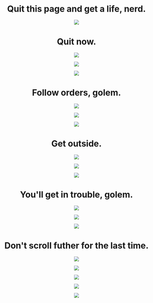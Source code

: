 <h1 align="center">Quit this page and get a life, nerd.</h1>
<p align="center"><img src="https://manciniworldwide.com/wp-content/uploads/2019/02/invisible-png.png"/></p>
<h1 align="center">Quit now.</h1>
<p align="center"><img src="https://manciniworldwide.com/wp-content/uploads/2019/02/invisible-png.png"/></p>
<p align="center"><img src="https://manciniworldwide.com/wp-content/uploads/2019/02/invisible-png.png"/></p>
<p align="center"><img src="https://manciniworldwide.com/wp-content/uploads/2019/02/invisible-png.png"/></p>
<h1 align="center">Follow orders, golem.</h1>
<p align="center"><img src="https://manciniworldwide.com/wp-content/uploads/2019/02/invisible-png.png"/></p>
<p align="center"><img src="https://manciniworldwide.com/wp-content/uploads/2019/02/invisible-png.png"/></p>
<p align="center"><img src="https://manciniworldwide.com/wp-content/uploads/2019/02/invisible-png.png"/></p>
<h1 align="center">Get outside.</h1>
<p align="center"><img src="https://manciniworldwide.com/wp-content/uploads/2019/02/invisible-png.png"/></p>
<p align="center"><img src="https://manciniworldwide.com/wp-content/uploads/2019/02/invisible-png.png"/></p>
<p align="center"><img src="https://manciniworldwide.com/wp-content/uploads/2019/02/invisible-png.png"/></p>
<h1 align="center">You'll get in trouble, golem.</h1>
<p align="center"><img src="https://manciniworldwide.com/wp-content/uploads/2019/02/invisible-png.png"/></p>
<p align="center"><img src="https://manciniworldwide.com/wp-content/uploads/2019/02/invisible-png.png"/></p>
<p align="center"><img src="https://manciniworldwide.com/wp-content/uploads/2019/02/invisible-png.png"/></p>
<h1 align="center">Don't scroll futher for the last time.</h1>
<p align="center"><img src="https://manciniworldwide.com/wp-content/uploads/2019/02/invisible-png.png"/></p>
<p align="center"><img src="https://manciniworldwide.com/wp-content/uploads/2019/02/invisible-png.png"/></p>
<p align="center"><img src="https://manciniworldwide.com/wp-content/uploads/2019/02/invisible-png.png"/></p>
<p align="center"><img src="https://i.ytimg.com/vi/qBVNzVp10gQ/maxresdefault.jpg"/></p>
<p align="center"><img src="https://i.ytimg.com/vi/-ZGlaAxB7nI/maxresdefault.jpg"/></p>
